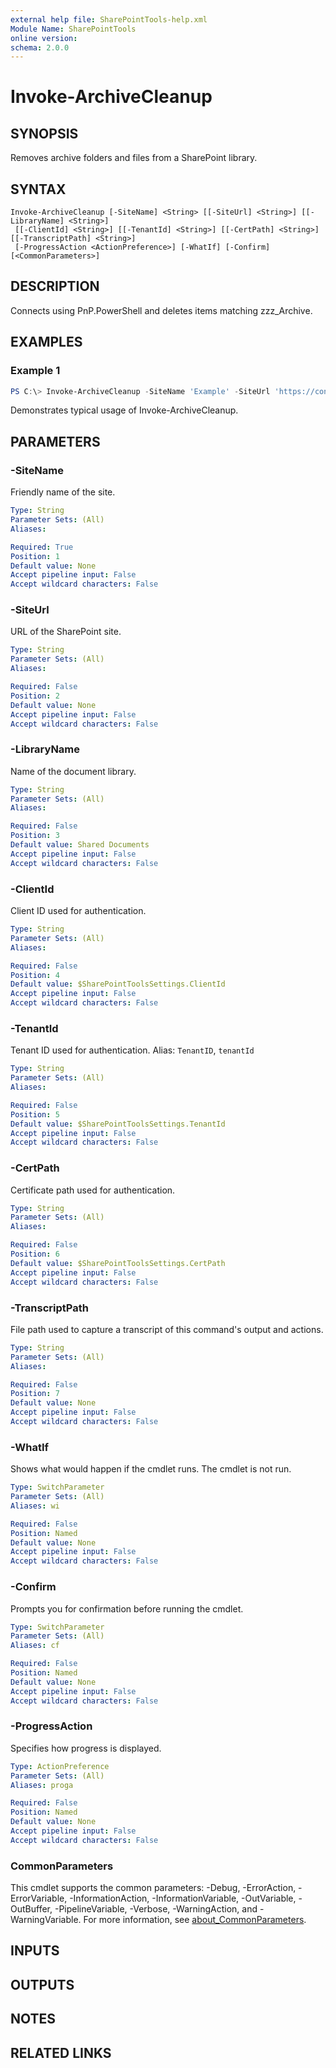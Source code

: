 ```yaml
---
external help file: SharePointTools-help.xml
Module Name: SharePointTools
online version:
schema: 2.0.0
---
```


# Invoke-ArchiveCleanup

## SYNOPSIS
Removes archive folders and files from a SharePoint library.

## SYNTAX

```
Invoke-ArchiveCleanup [-SiteName] <String> [[-SiteUrl] <String>] [[-LibraryName] <String>]
 [[-ClientId] <String>] [[-TenantId] <String>] [[-CertPath] <String>] [[-TranscriptPath] <String>]
 [-ProgressAction <ActionPreference>] [-WhatIf] [-Confirm] [<CommonParameters>]
```

## DESCRIPTION
Connects using PnP.PowerShell and deletes items matching zzz_Archive.

## EXAMPLES

### Example 1
```powershell
PS C:\> Invoke-ArchiveCleanup -SiteName 'Example' -SiteUrl 'https://contoso.sharepoint.com/sites/Example'
```

Demonstrates typical usage of Invoke-ArchiveCleanup.

## PARAMETERS

### -SiteName
Friendly name of the site.

```yaml
Type: String
Parameter Sets: (All)
Aliases:

Required: True
Position: 1
Default value: None
Accept pipeline input: False
Accept wildcard characters: False
```

### -SiteUrl
URL of the SharePoint site.

```yaml
Type: String
Parameter Sets: (All)
Aliases:

Required: False
Position: 2
Default value: None
Accept pipeline input: False
Accept wildcard characters: False
```

### -LibraryName
Name of the document library.

```yaml
Type: String
Parameter Sets: (All)
Aliases:

Required: False
Position: 3
Default value: Shared Documents
Accept pipeline input: False
Accept wildcard characters: False
```

### -ClientId
Client ID used for authentication.

```yaml
Type: String
Parameter Sets: (All)
Aliases:

Required: False
Position: 4
Default value: $SharePointToolsSettings.ClientId
Accept pipeline input: False
Accept wildcard characters: False
```

### -TenantId
Tenant ID used for authentication.
Alias: `TenantID`, `tenantId`

```yaml
Type: String
Parameter Sets: (All)
Aliases:

Required: False
Position: 5
Default value: $SharePointToolsSettings.TenantId
Accept pipeline input: False
Accept wildcard characters: False
```

### -CertPath
Certificate path used for authentication.

```yaml
Type: String
Parameter Sets: (All)
Aliases:

Required: False
Position: 6
Default value: $SharePointToolsSettings.CertPath
Accept pipeline input: False
Accept wildcard characters: False
```

### -TranscriptPath
File path used to capture a transcript of this command's output and actions.

```yaml
Type: String
Parameter Sets: (All)
Aliases:

Required: False
Position: 7
Default value: None
Accept pipeline input: False
Accept wildcard characters: False
```

### -WhatIf
Shows what would happen if the cmdlet runs. The cmdlet is not run.

```yaml
Type: SwitchParameter
Parameter Sets: (All)
Aliases: wi

Required: False
Position: Named
Default value: None
Accept pipeline input: False
Accept wildcard characters: False
```

### -Confirm
Prompts you for confirmation before running the cmdlet.

```yaml
Type: SwitchParameter
Parameter Sets: (All)
Aliases: cf

Required: False
Position: Named
Default value: None
Accept pipeline input: False
Accept wildcard characters: False
```

### -ProgressAction
Specifies how progress is displayed.

```yaml
Type: ActionPreference
Parameter Sets: (All)
Aliases: proga

Required: False
Position: Named
Default value: None
Accept pipeline input: False
Accept wildcard characters: False
```

### CommonParameters
This cmdlet supports the common parameters: -Debug, -ErrorAction, -ErrorVariable, -InformationAction, -InformationVariable, -OutVariable, -OutBuffer, -PipelineVariable, -Verbose, -WarningAction, and -WarningVariable. For more information, see [about_CommonParameters](http://go.microsoft.com/fwlink/?LinkID=113216).

## INPUTS

## OUTPUTS

## NOTES

## RELATED LINKS
